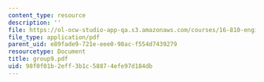 ```yaml
---
content_type: resource
description: ''
file: https://ol-ocw-studio-app-qa.s3.amazonaws.com/courses/16-810-engineering-design-and-rapid-prototyping-january-iap-2005/98f0f01b2eff3b1c58874efe97d184db_group9.pdf
file_type: application/pdf
parent_uid: e89fade9-721e-eee0-98ac-f554d7439279
resourcetype: Document
title: group9.pdf
uid: 98f0f01b-2eff-3b1c-5887-4efe97d184db
---
```

